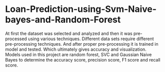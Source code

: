# Loan-Prediction-using-Svm-Naive-bayes-and-Random-Forest

At first the dataset was selected and analyzed and then it was pre-processed using various techniques. Different data sets require different pre-processing techniques. And after proper pre-processing it is trained in model and tested. Which ultimately gives accuracy and visualization. Models used in this project are random forest, SVC and Gaussian Naive Bayes to determine the accuracy score, precision score, F1 score and recall score.

